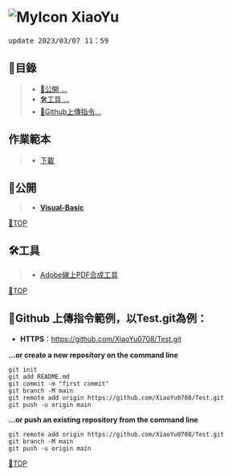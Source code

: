 # ![MyIcon](https://avatars.githubusercontent.com/u/68182187?s=22&v=4) XiaoYu

<pre>update 2023/03/07 11：59</pre>

## 📂目錄
>- [🎈公開 ... ](#公開)
>- [🛠工具 ... ](#工具)
>- [🍷Github上傳指令...](#github-上傳指令範例以testgit為例)

## 作業範本
>- [下載](https://github.com/XiaoYu0708/XiaoYu0708/raw/main/5a9g00XX.docx)

## 🎈公開
>- [**Visual-Basic**](https://github.com/XiaoYu0708/Visual-Basic/tree/main)

[📍TOP](#)
 
## 🛠工具
>- [Adobe線上PDF合成工具](https://www.adobe.com/tw/acrobat/online/merge-pdf.html)

[📍TOP](#)


## 🍷Github 上傳指令範例，以Test.git為例：

- **HTTPS**：https://github.com/XiaoYu0708/Test.git

**…or create a new repository on the command line**
```
git init
git add README.md
git commit -m "first commit"
git branch -M main
git remote add origin https://github.com/XiaoYu0708/Test.git
git push -u origin main
```
**…or push an existing repository from the command line**
```
git remote add origin https://github.com/XiaoYu0708/Test.git
git branch -M main
git push -u origin main
```

[📍TOP](#)
